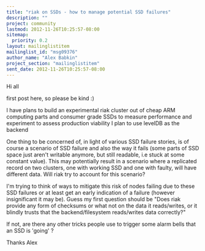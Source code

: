 ```yaml
---
title: "riak on SSDs - how to manage potential SSD failures"
description: ""
project: community
lastmod: 2012-11-26T10:25:57-08:00
sitemap:
  priority: 0.2
layout: mailinglistitem
mailinglist_id: "msg09376"
author_name: "Alex Babkin"
project_section: "mailinglistitem"
sent_date: 2012-11-26T10:25:57-08:00
---
```



Hi all

first post here, so please be kind :)

I have plans to build an experimental riak cluster out of cheap ARM
computing parts and consumer grade SSDs to measure performance and
experiment to assess production viability
I plan to use levelDB as the backend

One thing to be concerned of, in light of various SSD failure stories, is
of course a scenario of SSD failure and also the way it fails (some parts
of SSD space just aren't writable anymore, but still readable, i.e stuck at
some constant value). This may potentially result in a scenario where a
replicated record on two clusters, one with working SSD and one with
faulty, will have different data. Will riak try to account for this
scenario?

I'm trying to think of ways to mitigate this risk of nodes failing due to
these SSD failures or at least get an early indication of a failure
(however insignificant it may be).
Guess my first question should be "Does riak provide any form of checksums
or what not on the data it reads/writes, or it blindly trusts that the
backend/filesystem reads/writes data correctly?"

If not, are there any other tricks people use to trigger some alarm bells
that an SSD is 'going' ?

Thanks
Alex
